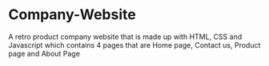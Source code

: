 # Company-Website
A retro product company website that is made up with HTML, CSS and Javascript which contains 4 pages that are Home page, Contact us, Product page and About Page 
